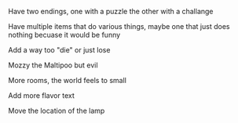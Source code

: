 Have two endings, one with a puzzle the other with a challange

Have multiple items that do various things, maybe one that just does nothing becuase it would be funny

Add a way too "die" or just lose

Mozzy the Maltipoo but evil

More rooms, the world feels to small

Add more flavor text

Move the location of the lamp